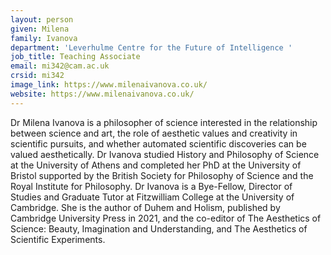 ```yaml
---
layout: person
given: Milena
family: Ivanova
department: 'Leverhulme Centre for the Future of Intelligence '
job_title: Teaching Associate
email: mi342@cam.ac.uk
crsid: mi342
image_link: https://www.milenaivanova.co.uk/
website: https://www.milenaivanova.co.uk/
---
```


Dr Milena Ivanova is a philosopher of science interested in the relationship between science and art, the role of aesthetic values and creativity in scientific pursuits, and whether automated scientific discoveries can be valued aesthetically. Dr Ivanova studied History and Philosophy of Science at the University of Athens and completed her PhD at the University of Bristol supported by the British Society for Philosophy of Science and the Royal Institute for Philosophy. Dr Ivanova is a Bye-Fellow, Director of Studies and Graduate Tutor at Fitzwilliam College at the University of Cambridge. She is the author of Duhem and Holism, published by Cambridge University Press in 2021, and the co-editor of The Aesthetics of Science: Beauty, Imagination and Understanding, and The Aesthetics of Scientific Experiments.